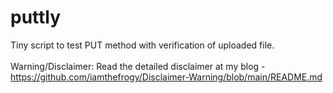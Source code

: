 # puttly

Tiny script to test PUT method with verification of uploaded file.<br/><br/>
Warning/Disclaimer: Read the detailed disclaimer at my blog - https://github.com/iamthefrogy/Disclaimer-Warning/blob/main/README.md <br/>
